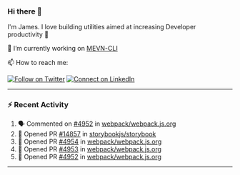 ### Hi there 👋

I'm James. I love building utilities aimed at increasing Developer productivity :raised_hands: 

🔭 I’m currently working on [MEVN-CLI](https://github.com/madlabsinc/mevn-cli)

📫 How to reach me:

[![Follow on Twitter](https://img.shields.io/badge/--twitter?label=Twitter&logo=Twitter&style=social)](https://twitter.com/james_madhacks) [![Connect on LinkedIn](https://img.shields.io/badge/--linkedin?label=LinkedIn&logo=LinkedIn&style=social)](https://www.linkedin.com/in/jamesgeorge007)

---

### :zap: Recent Activity

<!--START_SECTION:activity-->
1. 🗣 Commented on [#4952](https://github.com/webpack/webpack.js.org/issues/4952) in [webpack/webpack.js.org](https://github.com/webpack/webpack.js.org)
2. 💪 Opened PR [#14857](https://github.com/storybookjs/storybook/pull/14857) in [storybookjs/storybook](https://github.com/storybookjs/storybook)
3. 💪 Opened PR [#4954](https://github.com/webpack/webpack.js.org/pull/4954) in [webpack/webpack.js.org](https://github.com/webpack/webpack.js.org)
4. 💪 Opened PR [#4953](https://github.com/webpack/webpack.js.org/pull/4953) in [webpack/webpack.js.org](https://github.com/webpack/webpack.js.org)
5. 💪 Opened PR [#4952](https://github.com/webpack/webpack.js.org/pull/4952) in [webpack/webpack.js.org](https://github.com/webpack/webpack.js.org)
<!--END_SECTION:activity-->

---

<!--
**jamesgeorge007/jamesgeorge007** is a ✨ _special_ ✨ repository because its `README.md` (this file) appears on your GitHub profile.

Here are some ideas to get you started:

- 🌱 I’m currently learning ...
- 👯 I’m looking to collaborate on ...
- 🤔 I’m looking for help with ...
- 💬 Ask me about ...
- 😄 Pronouns: ...
- ⚡ Fun fact: ...
-->
